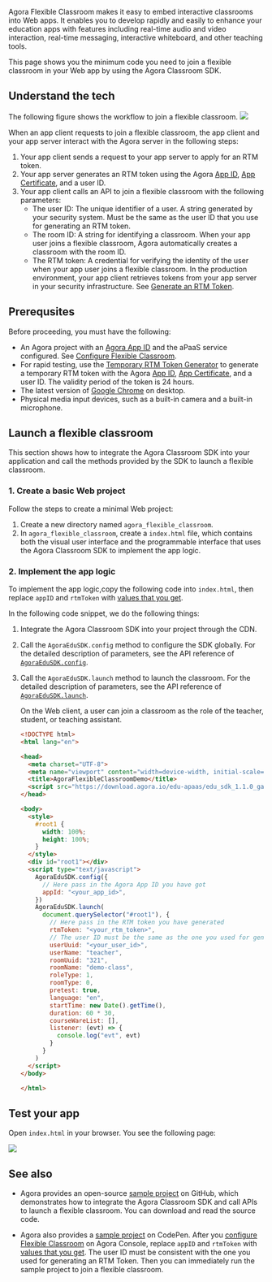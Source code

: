 Agora Flexible Classroom makes it easy to embed interactive classrooms into Web apps. It enables you to develop rapidly and easily to enhance your education apps with features including real-time audio and video interaction, real-time messaging, interactive whiteboard, and other teaching tools.

This page shows you the minimum code you need to join a flexible classroom in your Web app by using the  Agora Classroom SDK.

## Understand the tech

The following figure shows the workflow to join a flexible classroom.
![](https://web-cdn.agora.io/docs-files/1623309158910)

When an app client requests to join a flexible classroom, the app client and your app server interact with the Agora server in the following steps:

1. Your app client sends a request to your app server to apply for an RTM token.
2. Your app server generates an RTM token using the Agora [App ID](./Agora%20Platform/get_appid_token?platform=All%20Platforms#get-the-app-id), [App Certificate](./Agora%20Platform/get_appid_token?platform=All%20Platforms#get-the-app-certificate), and a user ID.
3. Your app client calls an API to join a flexible classroom with the following parameters:
   - The user ID: The unique identifier of a user. A string generated by your security system. Must be the same as the user ID that you use for generating an RTM token.
   - The room ID: A string for identifying a classroom. When your app user joins a flexible classroom, Agora automatically creates a classroom with the room ID.
   - The RTM token: A credential for verifying the identity of the user when your app user joins a flexible classroom. In the production environment, your app client retrieves tokens from your app server in your security infrastructure. See [Generate an RTM Token](https://docs.agora.io/en/Real-time-Messaging/token_server_rtm).

## Prerequsites

Before proceeding, you must have the following:

- An Agora project with an [Agora App ID](./Agora%20Platform/get_appid_token?platform=All%20Platforms#get-the-app-id) and the aPaaS service configured. See [Configure Flexible Classroom](./agora_class_prep).
- For rapid testing, use the [Temporary RTM Token Generator](https://webdemo.agora.io/token-builder/) to generate a temporary RTM token with the Agora [App ID](./Agora%20Platform/get_appid_token?platform=All%20Platforms#get-the-app-id), [App Certificate](./Agora%20Platform/get_appid_token?platform=All%20Platforms#get-the-app-certificate), and a user ID. The validity period of the token is 24 hours.
- The latest version of [Google Chrome](https://www.google.cn/chrome/) on desktop.
- Physical media input devices, such as a built-in camera and a built-in microphone.

## Launch a flexible classroom

This section shows how to integrate the Agora Classroom SDK into your application and call the methods provided by the SDK to launch a flexible classroom.

### 1. Create a basic Web project

Follow the steps to create a minimal Web project:

1. Create a new directory named `agora_flexible_classroom`.
2. In `agora_flexible_classroom`, create a `index.html` file, which contains both the visual user interface and the programmable interface that uses the Agora Classroom SDK to implement the app logic.

### 2. Implement the app logic

To implement the app logic,copy the following code into `index.html`, then replace `appID` and `rtmToken` with [values that you get](#prerequsites).

In the following code snippet, we do the following things:

1. Integrate the Agora Classroom SDK into your project through the CDN.

2. Call the `AgoraEduSDK.config` method to configure the SDK globally. For the detailed description of parameters, see the API reference of [ `AgoraEduSDK.config`]().

3. Call the `AgoraEduSDK.launch` method to launch the classroom. For the detailed description of parameters, see the API reference of [`AgoraEduSDK.launch`]().

   <div class="alert note">On the Web client, a user can join a classroom as the role of the teacher, student, or teaching assistant.</div>
   
   ```html
   <!DOCTYPE html>
   <html lang="en">
   
   <head>
     <meta charset="UTF-8">
     <meta name="viewport" content="width=device-width, initial-scale=1">
     <title>AgoraFlexibleClassroomDemo</title>
     <script src="https://download.agora.io/edu-apaas/edu_sdk_1.1.0_ga.js"></script>
   </head>
   
   <body>
     <style>
       #root1 {
         width: 100%;
         height: 100%;
       }
     </style>
     <div id="root1"></div>
     <script type="text/javascript">
       AgoraEduSDK.config({
         // Here pass in the Agora App ID you have got
         appId: "<your_app_id>",
       })
       AgoraEduSDK.launch(
         document.querySelector("#root1"), {
           // Here pass in the RTM token you have generated
           rtmToken: "<your_rtm_token>",
           // The user ID must be the same as the one you used for generating the RTM token
           userUuid: "<your_user_id>",
           userName: "teacher",
           roomUuid: "321",
           roomName: "demo-class",
           roleType: 1,
           roomType: 0,
           pretest: true,
           language: "en",
           startTime: new Date().getTime(),
           duration: 60 * 30,
           courseWareList: [],
           listener: (evt) => {
             console.log("evt", evt)
           }
         }
       )
     </script>
   </body>
   
   </html>
   ```

## Test your app

Open `index.html` in your browser. You see the following page:

![](https://web-cdn.agora.io/docs-files/1621308595366)

## See also

- Agora provides an open-source [sample project](https://github.com/AgoraIO-Community/CloudClass-Desktop) on GitHub, which demonstrates how to integrate the Agora Classroom SDK and call APIs to launch a flexible classroom. You can download and read the source code.

- Agora also provides a [sample project](https://codepen.io/agoratechwriter/pen/OJRrOxg) on CodePen. After you [configure Flexible Classroom](./agora_class_prep) on Agora Console, replace `appID` and `rtmToken` with [values that you get](#prerequsites). The user ID must be consistent with the one you used for generating an RTM Token. Then you can immediately run the sample project to join a flexible classroom.
